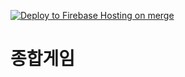 [![Deploy to Firebase Hosting on merge](https://github.com/253eosam/game-bac/actions/workflows/firebase-hosting-merge.yml/badge.svg?branch=main)](https://github.com/253eosam/game-bac/actions/workflows/firebase-hosting-merge.yml)

# 종합게임

